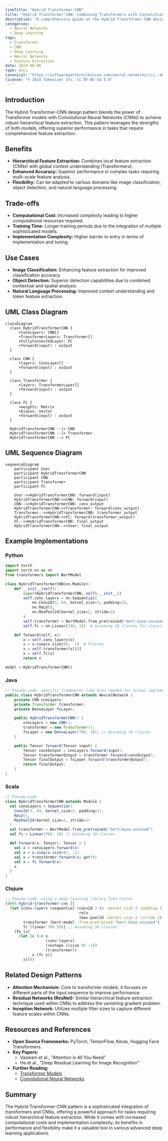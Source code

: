 ```yaml
---
linkTitle: "Hybrid Transformer-CNN"
title: "Hybrid Transformer-CNN: Combining Transformers with Convolutional Neural Networks for Robust Hierarchical Feature Extraction"
description: "A comprehensive guide on the Hybrid Transformer-CNN design pattern, which integrates the strengths of transformers and convolutional neural networks (CNNs) for enhanced feature extraction."
categories:
  - Neural Networks
  - Deep Learning
tags:
  - Transformer
  - CNN
  - Deep Learning
  - Neural Networks
  - Feature Extraction
date: 2024-09-06
type: docs
canonical: "https://softwarepatternslexicon.com/neural-networks/iii.-deep-learning-patterns/7.-hybrid-neural-network-approaches/hybrid-transformer-cnn"
license: "© 2024 Tokenizer Inc. CC BY-NC-SA 4.0"
---
```



## Introduction
The Hybrid Transformer-CNN design pattern blends the power of Transformer models with Convolutional Neural Networks (CNNs) to achieve robust hierarchical feature extraction. This pattern leverages the strengths of both models, offering superior performance in tasks that require comprehensive feature extraction.

## Benefits
- **Hierarchical Feature Extraction:** Combines local feature extraction (CNNs) with global context understanding (Transformers).
- **Enhanced Accuracy:** Superior performance in complex tasks requiring multi-scale feature analysis.
- **Flexibility:** Can be adapted to various domains like image classification, object detection, and natural language processing.

## Trade-offs
- **Computational Cost:** Increased complexity leading to higher computational resources required.
- **Training Time:** Longer training periods due to the integration of multiple sophisticated models.
- **Implementation Complexity:** Higher barrier to entry in terms of implementation and tuning.

## Use Cases
- **Image Classification:** Enhancing feature extraction for improved classification accuracy.
- **Object Detection:** Superior detection capabilities due to combined contextual and spatial analysis.
- **Natural Language Processing:** Improved context understanding and token feature extraction.

## UML Class Diagram

```mermaid
classDiagram
  class HybridTransformerCNN {
      +ConvLayers: CNN[]
      +TransformerLayers: Transformer[]
      +FullyConnectedLayer: FC
      +forward(input) : output
  }

  class CNN {
      +layers: ConvLayer[]
      +forward(input) : output
  }

  class Transformer {
      +layers: TransformerLayer[]
      +forward(input) : output
  }

  class FC {
      +weights: Matrix
      +biases: Vector
      +forward(input) : output
  }

  HybridTransformerCNN --|> CNN
  HybridTransformerCNN --|> Transformer
  HybridTransformerCNN --> FC
```

## UML Sequence Diagram

```mermaid
sequenceDiagram
    participant User
    participant HybridTransformerCNN
    participant CNN
    participant Transformer
    participant FC

    User->>HybridTransformerCNN: forward(input)
    HybridTransformerCNN->>CNN: forward(input)
    CNN-->>HybridTransformerCNN: conv_output
    HybridTransformerCNN->>Transformer: forward(conv_output)
    Transformer-->>HybridTransformerCNN: transformer_output
    HybridTransformerCNN->>FC: forward(transformer_output)
    FC-->>HybridTransformerCNN: final_output
    HybridTransformerCNN-->>User: final_output
```

## Example Implementations

### Python

```python
import torch
import torch.nn as nn
from transformers import BertModel

class HybridTransformerCNN(nn.Module):
    def __init__(self):
        super(HybridTransformerCNN, self).__init__()
        self.conv_layers = nn.Sequential(
            nn.Conv2d(3, 64, kernel_size=3, padding=1),
            nn.ReLU(),
            nn.MaxPool2d(kernel_size=2, stride=2)
        )
        self.transformer = BertModel.from_pretrained('bert-base-uncased')
        self.fc = nn.Linear(768, 10)  # Assuming 10 classes for classification

    def forward(self, x):
        x = self.conv_layers(x)
        x = x.view(x.size(0), -1)  # Flatten
        x = self.transformer(x)[0]
        x = self.fc(x)
        return x

model = HybridTransformerCNN()
```

### Java

```java
// Pseudo-code, specific frameworks like DL4J needed for actual implementation
public class HybridTransformerCNN extends NeuralNetwork {
    private CNN cnnLayers;
    private Transformer transformer;
    private DenseLayer fcLayer;

    public HybridTransformerCNN() {
        cnnLayers = new CNN();
        transformer = new Transformer();
        fcLayer = new DenseLayer(768, 10); // Assuming 10 classes
    }

    public Tensor forward(Tensor input) {
        Tensor convOutput = cnnLayers.forward(input);
        Tensor transformerOutput = transformer.forward(convOutput);
        Tensor finalOutput = fcLayer.forward(transformerOutput);
        return finalOutput;
    }
}
```

### Scala

```scala
// Pseudo-code
class HybridTransformerCNN extends Module {
  val convLayers = Sequential(
    Conv2d(3, 64, kernel_size=3, padding=1),
    ReLU(),
    MaxPool2d(kernel_size=2, stride=2)
  )
  val transformer = BertModel.from_pretrained("bert-base-uncased")
  val fc = Linear(768, 10) // Assuming 10 classes

  def forward(x: Tensor): Tensor = {
    val x = convLayers.forward(x)
    val x = x.view(x.size(0), -1)
    val x = transformer.forward(x).get(0)
    val x = fc.forward(x)
    x
  }
}
```

### Clojure

```clojure
;; Pseudo-code, using a deep learning library like Cortex
(defn hybrid-transformer-cnn []
  (let [conv-layers (sequential (conv2d 3 64 :kernel-size 3 :padding 1)
                                 relu
                                 (max-pool2d :kernel-size 2 :stride 2))
        transformer (bert-model :from-pretrained "bert-base-uncased")
        fc (linear 768 10)] ;; Assuming 10 classes
    (fn [x]
      (let [x (-> x
                  (conv-layers)
                  (reshape [(size 0) -1])
                  (transformer))
            x (fc x)]
        x))))
```

## Related Design Patterns
- **Attention Mechanism:** Core to transformer models, it focuses on different parts of the input sequence to improve performance.
- **Residual Networks (ResNet):** Similar hierarchical feature extraction technique used within CNNs to address the vanishing gradient problem.
- **Inception Network:** Utilizes multiple filter sizes to capture different feature scales within CNNs.

## Resources and References
- **Open Source Frameworks:** PyTorch, TensorFlow, Keras, Hugging Face Transformers.
- **Key Papers:**
  - Vaswani et al., "Attention is All You Need"
  - He et al., "Deep Residual Learning for Image Recognition"
- **Further Reading:**
  - [Transformer Models](https://arxiv.org/abs/1706.03762)
  - [Convolutional Neural Networks](https://www.deeplearningbook.org/)

## Summary
The Hybrid Transformer-CNN pattern is a sophisticated integration of transformers and CNNs, offering a powerful approach for tasks requiring robust hierarchical feature extraction. While it comes with increased computational costs and implementation complexity, its benefits in performance and flexibility make it a valuable tool in various advanced deep learning applications.
